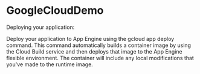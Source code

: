 # GoogleCloudDemo



Deploying your application:

Deploy your application to App Engine using the gcloud app deploy command. This command automatically builds a container image by using the Cloud Build service and then deploys that image to the App Engine flexible environment. The container will include any local modifications that you've made to the runtime image.
